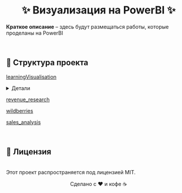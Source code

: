 <h1 align="center">✨ Визуализация на PowerBI ✨</h1>

<p><strong>Краткое описание</strong> – здесь будут размещаться работы, которые проделаны на PowerBI</p><br>

<h2>📂 Структура проекта</h2>

<p><a href="https://github.com/vladimir-vova/powerBI/tree/main/learningVisualisation">learningVisualisation</a></p>
<details>
  <summary>Детали</summary>
  <ul>
	<li><a href="https://github.com/vladimir-vova/powerBI/tree/main/learningVisualisation/CourseUSD">CourseUSD</a></li>
	<li><a href="https://github.com/vladimir-vova/powerBI/tree/main/learningVisualisation/Staffing_project">Staffing_project</a></li>
  </ul>
</details>

<p><a href="https://github.com/vladimir-vova/powerBI/tree/main/revenue_research">revenue_research</a></p>

<p><a href="https://github.com/vladimir-vova/powerBI/tree/main/wildberries">wildberries</a></p>

<p><a href="https://github.com/vladimir-vova/powerBI/tree/main/sales_analysis">sales_analysis</a></p>

<br><h2>📜 Лицензия</h2><br>
Этот проект распространяется под лицензией MIT.<br>

<div align="center"> <p>Сделано с ❤️ и кофе ☕</p> </div>
